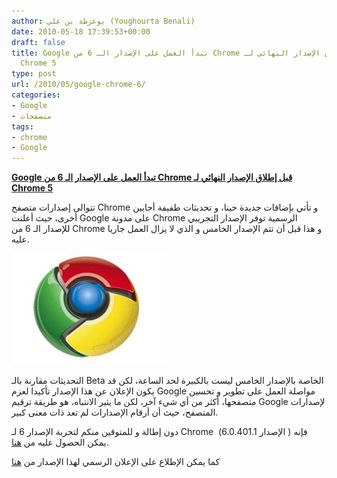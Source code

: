 ```yaml
---
author: يوغرطة بن علي (Youghourta Benali)
date: 2010-05-18 17:39:53+00:00
draft: false
title: Google تبدأ العمل على الإصدار الـ 6 من Chrome قبل إطلاق الإصدار النهائي لـ
  Chrome 5
type: post
url: /2010/05/google-chrome-6/
categories:
- Google
- متصفحات
tags:
- chrome
- Google
---
```


[**Google تبدأ العمل على الإصدار الـ 6 من Chrome قبل إطلاق الإصدار النهائي لـ Chrome 5**](https://www.it-scoop.com/2010/05/google-chrome-6/)


تتوالى إصدارات متصفح Chrome و تأتي بإضافات جديدة حينا، و تحديثات طفيفة أحايين أخرى، حيث أعلنت Google على مدونة Chrome الرسمية توفر الإصدار التجريبي للإصدار الـ 6 من Chrome و هذا قبل أن تتم الإصدار الخامس و الذي لا يزال العمل جاريا عليه.

[![](Chrome_logo.jpg)
](https://www.it-scoop.com/2010/05/google-chrome-6/)

التحديثات مقارنة بالـ Beta الخاصة بالإصدار الخامس ليست بالكبيرة لحد الساعة، لكن قد يكون الإعلان عن هذا الإصدار تأكيدا لعزم Google مواصلة العمل على تطوير و تحسين متصفحها، أكثر من أي شيء آخر، لكن ما يثير الانتباه، هو طريقة ترقيم Google لإصدارات المتصفح، حيث أن أرقام الإصدارات لم تعد ذات معنى كبير.

دون إطالة و للمتوقين منكم لتجربة الإصدار 6 لـ Chrome  (الإصدار 6.0.401.1 ) فإنه يمكن الحصول عليه من [هنا](http://dev.chromium.org/getting-involved/dev-channel).

كما يمكن الإطلاع على الإعلان الرسمي لهذا الإصدار من [هنا](http://googlechromereleases.blogspot.com/2010/05/dev-channel-update_14.html)
